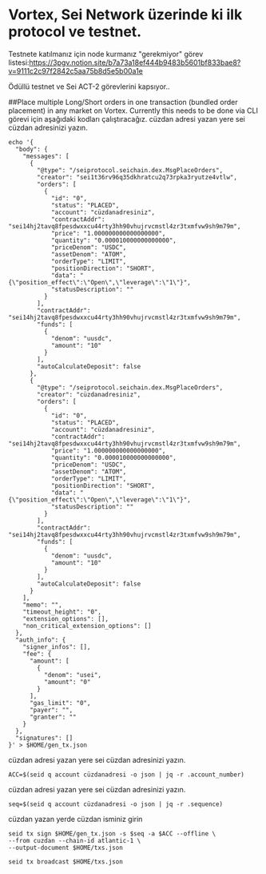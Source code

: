 # Vortex, Sei Network üzerinde ki ilk protocol ve testnet.

Testnete katılmanız için node kurmanız "gerekmiyor"
görev listesi:https://3pgv.notion.site/b7a73a18ef444b9483b5601bf833bae8?v=9111c2c97f2842c5aa75b8d5e5b00a1e

Ödüllü testnet ve Sei ACT-2 görevlerini kapsıyor..

##Place multiple Long/Short orders in one transaction (bundled order placement) in any market on Vortex. Currently this needs to be done via CLI
görevi için aşağıdaki kodları çalıştıracağız. cüzdan adresi yazan yere sei cüzdan adresinizi yazın.

```
echo '{
  "body": {
    "messages": [
      {
        "@type": "/seiprotocol.seichain.dex.MsgPlaceOrders",
        "creator": "sei1t36rv96q35dkhratcu2q73rpka3ryutze4vtlw",
        "orders": [
          {
            "id": "0",
            "status": "PLACED",
            "account": "cüzdanadresiniz",
            "contractAddr": "sei14hj2tavq8fpesdwxxcu44rty3hh90vhujrvcmstl4zr3txmfvw9sh9m79m",
            "price": "1.000000000000000000",
            "quantity": "0.000010000000000000",
            "priceDenom": "USDC",
            "assetDenom": "ATOM",
            "orderType": "LIMIT",
            "positionDirection": "SHORT",
            "data": "{\"position_effect\":\"Open\",\"leverage\":\"1\"}",
            "statusDescription": ""
          }
        ],
        "contractAddr": "sei14hj2tavq8fpesdwxxcu44rty3hh90vhujrvcmstl4zr3txmfvw9sh9m79m",
        "funds": [
          {
            "denom": "uusdc",
            "amount": "10"
          }
        ],
        "autoCalculateDeposit": false
      },
      {
        "@type": "/seiprotocol.seichain.dex.MsgPlaceOrders",
        "creator": "cüzdanadresiniz",
        "orders": [
          {
            "id": "0",
            "status": "PLACED",
            "account": "cüzdanadresiniz",
            "contractAddr": "sei14hj2tavq8fpesdwxxcu44rty3hh90vhujrvcmstl4zr3txmfvw9sh9m79m",
            "price": "1.000000000000000000",
            "quantity": "0.000010000000000000",
            "priceDenom": "USDC",
            "assetDenom": "ATOM",
            "orderType": "LIMIT",
            "positionDirection": "SHORT",
            "data": "{\"position_effect\":\"Open\",\"leverage\":\"1\"}",
            "statusDescription": ""
          }
        ],
        "contractAddr": "sei14hj2tavq8fpesdwxxcu44rty3hh90vhujrvcmstl4zr3txmfvw9sh9m79m",
        "funds": [
          {
            "denom": "uusdc",
            "amount": "10"
          }
        ],
        "autoCalculateDeposit": false
      }
    ],
    "memo": "",
    "timeout_height": "0",
    "extension_options": [],
    "non_critical_extension_options": []
  },
  "auth_info": {
    "signer_infos": [],
    "fee": {
      "amount": [
        {
          "denom": "usei",
          "amount": "0"
        }
      ],
      "gas_limit": "0",
      "payer": "",
      "granter": ""
    }
  },
  "signatures": []
}' > $HOME/gen_tx.json
```
cüzdan adresi yazan yere sei cüzdan adresinizi yazın.
```
ACC=$(seid q account cüzdanadresi -o json | jq -r .account_number)
```
cüzdan adresi yazan yere sei cüzdan adresinizi yazın.
```
seq=$(seid q account cüzdanadresi -o json | jq -r .sequence)
```
cüzdan yazan yerde cüzdan isminiz girin
```
seid tx sign $HOME/gen_tx.json -s $seq -a $ACC --offline \
--from cuzdan --chain-id atlantic-1 \
--output-document $HOME/txs.json
```

```
seid tx broadcast $HOME/txs.json
```
